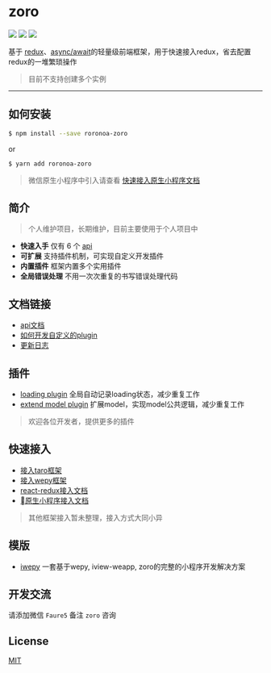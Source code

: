 # zoro

[![](https://img.shields.io/npm/v/roronoa-zoro.svg?style=flat-square)](https://npmjs.org/package/roronoa-zoro)
[![](https://img.shields.io/npm/dt/roronoa-zoro.svg?style=flat-square)](https://npmjs.org/package/roronoa-zoro)
[![](https://img.shields.io/npm/l/roronoa-zoro.svg?style=flat-square)](https://npmjs.org/package/roronoa-zoro)

基于 [redux](https://github.com/reactjs/redux)、[async/await](https://developer.mozilla.org/en-US/docs/Web/JavaScript/Reference/Statements/async_function)的轻量级前端框架，用于快速接入redux，省去配置redux的一堆繁琐操作

> 目前不支持创建多个实例

---

## 如何安装
```bash
$ npm install --save roronoa-zoro
```

or

```bash
$ yarn add roronoa-zoro
```

> 微信原生小程序中引入请查看 [快速接入原生小程序文档](https://github.com/FaureWu/zoro/tree/master/doc/WEAPP.md)

## 简介

> 个人维护项目，长期维护，目前主要使用于个人项目中

* **快速入手** 仅有 6 个 [api](https://github.com/FaureWu/zoro/tree/master/doc/API.md)
* **可扩展** 支持插件机制，可实现自定义开发插件
* **内置插件** 框架内置多个实用插件
* **全局错误处理** 不用一次次重复的书写错误处理代码

## 文档链接

* [api文档](https://github.com/FaureWu/zoro/tree/master/doc/API.md)
* [如何开发自定义的plugin](https://github.com/FaureWu/zoro/tree/master/doc/PLUGIN.md)
* [更新日志](https://github.com/FaureWu/zoro/tree/master/doc/CHANGELOG.md)

## 插件
* [loading plugin](https://github.com/FaureWu/zoro/tree/master/doc/LOADING-PLUGIN.md) 全局自动记录loading状态，减少重复工作
* [extend model plugin](https://github.com/FaureWu/zoro/tree/master/doc/EXTEND-MODEL-PLUGIN.md) 扩展model，实现model公共逻辑，减少重复工作

> 欢迎各位开发者，提供更多的插件

## 快速接入

* [接入taro框架](https://github.com/FaureWu/zoro/tree/master/doc/TARO.md)
* [接入wepy框架](https://github.com/FaureWu/zoro/tree/master/doc/WEPY.md)
* [react-redux接入文档](https://github.com/FaureWu/zoro/tree/master/doc/REACT-REDUX.md)
* [原生小程序接入文档](https://github.com/FaureWu/zoro/tree/master/doc/WEAPP.md)

> 其他框架接入暂未整理，接入方式大同小异

## 模版

* [iwepy](https://github.com/FaureWu/iwepy) 一套基于wepy, iview-weapp, zoro的完整的小程序开发解决方案

## 开发交流

请添加微信 `Faure5` 备注 `zoro` 咨询

## License

[MIT](https://tldrlegal.com/license/mit-license)
